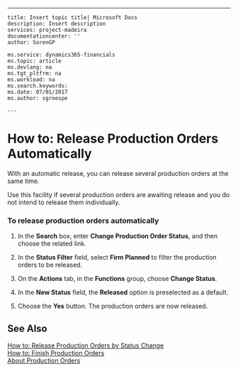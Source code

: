 ---
    title: Insert topic title| Microsoft Docs
    description: Insert description
    services: project-madeira
    documentationcenter: ''
    author: SorenGP

    ms.service: dynamics365-financials
    ms.topic: article
    ms.devlang: na
    ms.tgt_pltfrm: na
    ms.workload: na
    ms.search.keywords:
    ms.date: 07/01/2017
    ms.author: sgroespe

    ---
# How to: Release Production Orders Automatically
With an automatic release, you can release several production orders at the same time.  
  
 Use this facility if several production orders are awaiting release and you do not intend to release them individually.  
  
### To release production orders automatically  
  
1.  In the **Search** box, enter **Change Production Order Status**, and then choose the related link.  
  
2.  In the **Status Filter** field, select **Firm Planned** to filter the production orders to be released.  
  
3.  On the **Actions** tab, in the **Functions** group, choose **Change Status**.  
  
4.  In the **New Status** field, the **Released** option is preselected as a default.  
  
5.  Choose the **Yes** button. The production orders are now released.  
  
## See Also  
 [How to: Release Production Orders by Status Change](../how-to-release-production-orders-by-status-change.md)   
 [How to: Finish Production Orders](../how-to-finish-production-orders.md)   
 [About Production Orders](../about-production-orders.md)